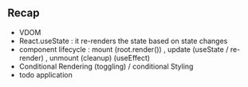 ## Recap

- VDOM
- React.useState : it re-renders the state based on state changes
- component lifecycle : mount (root.render()) , update (useState / re-render)  , unmount (cleanup) (useEffect)
- Conditional Rendering (toggling) / conditional Styling
- todo application